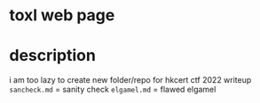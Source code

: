 toxl web page
===
# description
i am too lazy to create new folder/repo for hkcert ctf 2022 writeup
`sancheck.md` = sanity check
`elgamel.md` = flawed elgamel
